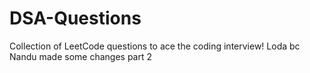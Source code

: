 # DSA-Questions
Collection of LeetCode questions to ace the coding interview!
Loda bc
Nandu made some changes part 2
